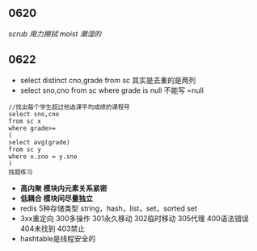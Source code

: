 ## 0620
*scrub 用力擦拭 moist 潮湿的*  
## 0622
* select distinct cno,grade from sc 其实是去重的是两列
* select sno,cno from sc where grade is null 不能写 =null
````  
//找出每个学生超过他选课平均成绩的课程号
select sno,cno
from sc x
where grade>=
(
select avg(grade)
from sc y
where x.sno = y.sno
)
找题练习
````
* **高内聚 模块内元素关系紧密** 
* **低耦合 模块间尽量独立** 
* redis 5种存储类型 string，hash，list，set，sorted set
* 3xx重定向 300多操作 301永久移动 302临时移动 305代理 400语法错误 404未找到 403禁止
* hashtable是线程安全的
